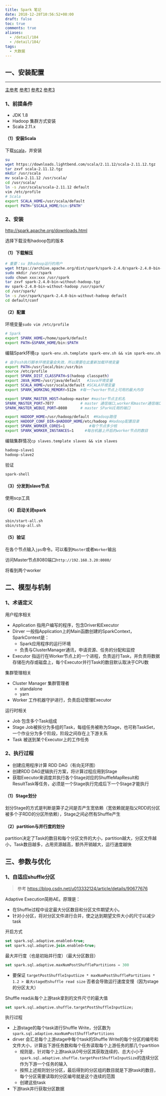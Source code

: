 ```yaml
---
title: Spark 笔记
date: 2018-12-28T10:56:52+08:00
draft: false
toc: true
comments: true
aliases:
  - /detail/184
  - /detail/184/
tags:
  - 大数据
---
```


## 一、安装配置

***

[主参考](https://blog.csdn.net/thinktothings/article/details/85013203)
[参考1](https://blog.csdn.net/lbship/article/details/84622707)
[参考2](https://www.cnblogs.com/lijingchn/p/5573898.html)
[参考3](https://www.cnblogs.com/tijun/p/7561718.html)

### 1、前提条件

* JDK 1.8
* Hadoop 集群方式安装
* Scala 2.11.x

#### （1）安装Scala

下载[scala](https://www.scala-lang.org/download/2.11.12.html)，并安装

```bash
su
wget https://downloads.lightbend.com/scala/2.11.12/scala-2.11.12.tgz
tar zxvf scala-2.11.12.tgz
mkdir /usr/scala
mv scala-2.11.12 /usr/scala/
cd /usr/scala/
ln -s /usr/scala/scala-2.11.12 default
vim /etc/profile
# Scala
export SCALA_HOME=/usr/scala/default
export PATH="$SCALA_HOME/bin:$PATH"
```

### 2、安装

http://spark.apache.org/downloads.html

选择下载没有hadoop包的版本

#### （1）下载解压

```bash
# 重要：su 到hadoop运行的用户
wget https://archive.apache.org/dist/spark/spark-2.4.0/spark-2.4.0-bin-without-hadoop.tgz
sudo mkdir /usr/spark
sudo chown xxx:xxx /usr/spark
tar zxvf spark-2.4.0-bin-without-hadoop.tgz
mv spark-2.4.0-bin-without-hadoop /usr/spark/
cd /usr/spark/
ln -s /usr/spark/spark-2.4.0-bin-without-hadoop default
cd default/conf
```

#### （2）配置

环境变量`sudo vim /etc/profile`

```bash
# Spark
export SPARK_HOME=/home/spark/default
export PATH=$SPARK_HOME/bin:$PATH
```

编辑Spark环境`cp spark-env.sh.template spark-env.sh && vim spark-env.sh`

```bash
# 由于ssh执行脚本环境变量会失效，所以需要在此重新加载环境变量
export PATH=/usr/local/bin:/usr/bin
source /etc/profile
export SPARK_DIST_CLASSPATH=$(hadoop classpath)
export JAVA_HOME=/usr/java/default   #Java环境变量
export SCALA_HOME=/usr/scala/default #SCALA环境变量
export SPARK_WORKING_MEMORY=512m  #每一个worker节点上可用的最大内存

export SPARK_MASTER_HOST=hadoop-master #master节点主机名
SPARK_MASTER_PORT=7077            # master 通信端口,worker和master通信端口
SPARK_MASTER_WEBUI_PORT=8080      # master SParkUI用的端口

export HADOOP_HOME=/usr/hadoop/default  #Hadoop路径
export HADOOP_CONF_DIR=$HADOOP_HOME/etc/hadoop #Hadoop配置目录
export SPARK_WORKER_CORES=1           #每个节点多少核
export SPARK_WORKER_INSTANCES=1     #每台机器上开启的worker节点的数目
```

编辑集群情况`cp slaves.template slaves && vim slaves`

```bash
hadoop-slave1
hadoop-slave2
```

验证

```bash
spark-shell
```

#### （3）分发到slave节点

使用scp工具

#### （4）启动关闭spark

```bash
sbin/start-all.sh
sbin/stop-all.sh
```

#### （5）验证

在各个节点输入`jps`命令。可以看到`Master`或者`Worker`输出

访问Master节点8080端口`http://192.168.3.20:8080/`

将看到两个worker

## 二、模型与机制

### 1、术语定义

用户程序相关

* Application 指用户编写的程序，包含Driver和Executor
* Dirver 一般指Application上的Main函数创建的SparkContext， SparkContext是：
  * Spark应用程序的运行环境
  * 负责与ClusterManager通讯，申请资源、任务的分配和监控
* Executor 指运行在Worker节点上的一个进程，负责运行Task，并负责将数据存储在内存或磁盘上，每个Executor并行Task的数目默认取决于CPU数

集群管理相关

* Cluster Manager 集群管理者
  * standalone
  * yarn
* Worker 工作机器守护进行，负责启动管理Executor

运行时相关

* Job 包含多个Task组成
* Stage Job被拆分为多组的Task，每组任务被称为Stage，也可称TaskSet，一个作业分为多个阶段，阶段之间存在上下游关系
* Task 被送到某个Executor上的工作任务

### 2、执行过程

* 创建应用程序计算 RDD DAG（有向无环图）
* 创建RDD DAG逻辑执行方案，将计算过程应用到Stage
* 获取Executor来调度并执行各个Stage对应的ShuffleMapResult和ResultTask等任务，必须是一个Stage执行完成后下一个Stage才能执行

#### （1）Stage划分

划分Stage的方式是判断是算子之间是否产生宽依赖（宽依赖就是指父RDD的分区被多个子RDD的分区所依赖），Stage之间必然有Shuffle产生

#### （2）partition与并行度的划分

partition决定了Task的数目和每个分区文件的大小，partition越大，分区文件越小，Task数目越多，占用资源越高，额外开销越大，运行速度越快

## 三、参数与优化

### 1、自适应shuffle分区

> 参考 https://blog.csdn.net/u013332124/article/details/90677676

Adaptive Execution简称AE。原理是：

* 在Shuffle过程中设定最大分区数目和分区文件期望大小。
* 针对小分区，将对分区文件进行合并，使之达到期望文件大小的尺寸以减少task

开启方式

```sql
set spark.sql.adaptive.enabled=true;
set spark.sql.adaptive.join.enabled=true;
```

最大并行度（也是初始并行度）（最大分区数目）

```sql
set spark.sql.adaptive.maxNumPostShufflePartitions = 300
```

* 要保证 `targetPostShuffleInputSize * maxNumPostShufflePartitions * 1.2 > 最大stage的shuffle read size` 否者会导致运行速度变慢（因为stage的分区太大）

Shuffle read从每个上游task拿到的文件尺寸的最大值

```sql
set spark.sql.adaptive.shuffle.targetPostShuffleInputSize;
```

执行过程

* 上游stage的每个task进行Shuffle Write，分区数为 `spark.sql.adaptive.maxNumPostShufflePartitions`
* dirver 会汇总每个上游stage中每个task的Shuffle Write的每个分区的编号和文件大小，计算出下游任务数和每个任务读取每个上游任务的那几个partition
  * 规则是，针对每个上游task从0号分区其获取连续的、总大小小于`spark.sql.adaptive.shuffle.targetPostShuffleInputSize`的连续分区作为下游一个任务的输入
  * 按照上述规则划分分区，最后得到的分区组的数目就是下游task的数目，每个分区需要读取的分区编号就是这个连续的范围
  * 创建这些task
* 下游task并行获取分区数据
